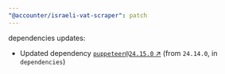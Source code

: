 ```yaml
---
"@accounter/israeli-vat-scraper": patch
---
```

dependencies updates:
  - Updated dependency [`puppeteer@24.15.0` ↗︎](https://www.npmjs.com/package/puppeteer/v/24.15.0) (from `24.14.0`, in `dependencies`)
